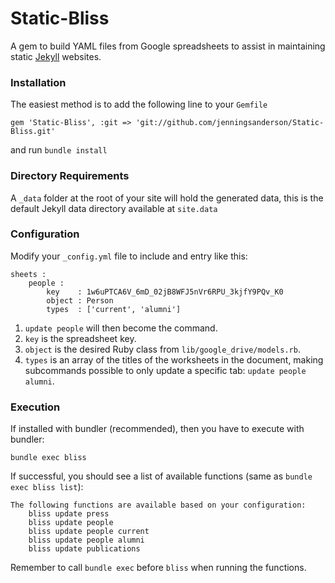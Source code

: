 Static-Bliss
============

A gem to build YAML files from Google spreadsheets to assist in maintaining static [Jekyll](https://jekyllrb.com/) websites.

### Installation
The easiest method is to add the following line to your ```Gemfile```
	
	gem 'Static-Bliss', :git => 'git://github.com/jenningsanderson/Static-Bliss.git'

and run ```bundle install```

### Directory Requirements
A ````_data```` folder at the root of your site will hold the generated data, this is the default Jekyll data directory available at ```site.data```

### Configuration 
Modify your ````_config.yml```` file to include and entry like this:

	sheets :
		people :
			key    : 1w6uPTCA6V_6mD_02jB8WFJ5nVr6RPU_3kjfY9PQv_K0
			object : Person
			types  : ['current', 'alumni']

1. ```update people``` will then become the command.
2. ```key``` is the spreadsheet key.
3. ```object``` is the desired Ruby class from ```lib/google_drive/models.rb```.
4. ```types``` is an array of the titles of the worksheets in the document, making subcommands possible to only update a specific tab: ```update people alumni```.

### Execution
If installed with bundler (recommended), then you have to execute with bundler:

	bundle exec bliss
	
If successful, you should see a list of available functions (same as ```bundle exec bliss list```): 

	The following functions are available based on your configuration:
		bliss update press
		bliss update people
		bliss update people current
		bliss update people alumni
		bliss update publications

Remember to call ```bundle exec``` before ```bliss``` when running the functions.
